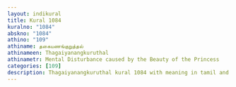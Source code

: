 ```yaml
---
layout: indikural
title: Kural 1084
kuralno: "1084"
abskno: "1084"
athino: "109"
athiname: தகையணங்குறுத்தல்
athinameen: Thagaiyanangkuruthal
athinametr: Mental Disturbance caused by the Beauty of the Princess
categories: [109]
description: Thagaiyanangkuruthal kural 1084 with meaning in tamil and english 
---
```


